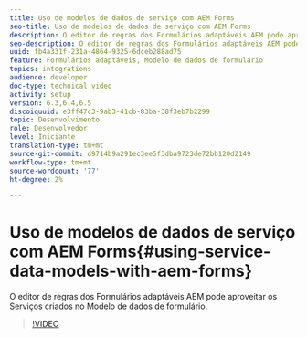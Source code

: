 ```yaml
---
title: Uso de modelos de dados de serviço com AEM Forms
seo-title: Uso de modelos de dados de serviço com AEM Forms
description: O editor de regras dos Formulários adaptáveis AEM pode aproveitar os Serviços criados no Modelo de dados de formulário.
seo-description: O editor de regras dos Formulários adaptáveis AEM pode aproveitar os Serviços criados no Modelo de dados de formulário.
uuid: fb4a331f-231a-4864-9325-6dceb288ad75
feature: Formulários adaptáveis, Modelo de dados de formulário
topics: integrations
audience: developer
doc-type: technical video
activity: setup
version: 6.3,6.4,6.5
discoiquuid: e3ff47c3-9ab3-41cb-83ba-38f3eb7b2299
topic: Desenvolvimento
role: Desenvolvedor
level: Iniciante
translation-type: tm+mt
source-git-commit: d9714b9a291ec3ee5f3dba9723de72bb120d2149
workflow-type: tm+mt
source-wordcount: '77'
ht-degree: 2%

---
```



# Uso de modelos de dados de serviço com AEM Forms{#using-service-data-models-with-aem-forms}

O editor de regras dos Formulários adaptáveis AEM pode aproveitar os Serviços criados no Modelo de dados de formulário.

>[!VIDEO](https://video.tv.adobe.com/v/17739/?quality=9&learn=on)

